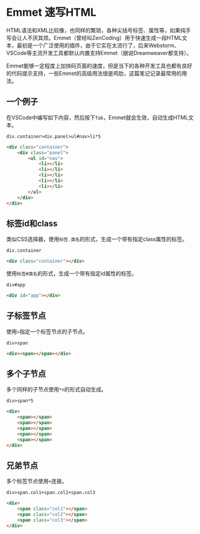 # Emmet 速写HTML

HTML语法和XML比较像，也同样的繁琐，各种尖括号标签、属性等，如果纯手写会让人不厌其烦。Emmet（曾经叫ZenCoding）用于快速生成一段HTML文本，最初是一个广泛使用的插件，由于它实在太流行了，后来Webstorm、VSCode等主流开发工具都默认内置支持Emmet（据说Dreamweaver都支持）。

Emmet能够一定程度上加快码页面的速度，但是当下的各种开发工具也都有良好的代码提示支持，一些Emmet的高级用法很是鸡肋，这篇笔记记录最常用的用法。

## 一个例子

在VSCode中编写如下内容，然后按下`Tab`，Emmet就会生效，自动生成HTML文本。
```
div.container>div.panel>ul#nav>li*5
```

```html
<div class="container">
    <div class="panel">
        <ul id="nav">
            <li></li>
            <li></li>
            <li></li>
            <li></li>
            <li></li>
        </ul>
    </div>
</div>
```

## 标签id和class

类似CSS选择器，使用`标签.类名`的形式，生成一个带有指定class属性的标签。

```
div.container
```

```html
<div class="container"></div>
```

使用`标签#类名`的形式，生成一个带有指定id属性的标签。

```
div#app
```

```html
<div id="app"></div>
```

## 子标签节点

使用`>`指定一个标签节点的子节点。

```
div>span
```

```html
<div><span></span></div>
```

## 多个子节点

多个同样的子节点使用`*n`的形式自动生成。

```
div>span*5
```

```html
<div>
    <span></span>
    <span></span>
    <span></span>
    <span></span>
    <span></span>
</div>
```

## 兄弟节点

多个标签节点使用`+`连接。

```
div>span.col1+span.col2+span.col3
```

```html
<div>
    <span class="col1"></span>
    <span class="col2"></span>
    <span class="col3"></span>
</div>
```
